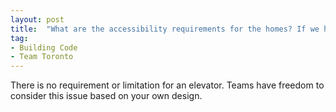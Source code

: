 ```yaml
---
layout: post
title:  "What are the accessibility requirements for the homes? If we have a 2 storey unit, do we need an elevator?"
tag:
- Building Code
- Team Toronto
---
```


There is no requirement or limitation for an elevator. Teams have freedom to consider this issue based on your own design.